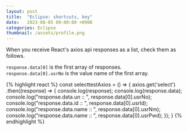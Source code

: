 ```yaml
---
layout: post
title:  "Eclipse: shortcuts, key"
date:   2023-08-05 09:00:00 +0900
categories: Eclipse
thumbnail: /assets/profile.png
---
```


When you receive React's axios api responses as a list, check them as follows.   
   
`response.data[0]` is the first array of responses.   
`response.data[0].usrNo` is the value name of the first array.   

{% highlight react %}
const selecttestAxios = () => {
    axios.get('select')
    .then((response) => {
        console.log(response);
        console.log(response.data);
        console.log("response.data.un :: ", response.data[0].usrNo);
        console.log("response.data.id :: ", response.data[0].usrId);
        console.log("response.data.name :: ", response.data[0].usrNm);
        console.log("response.data.name :: ", response.data[0].usrPwd);
    });
}
{% endhighlight %}
